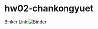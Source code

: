 # hw02-chankongyuet

Binker Link:[![Binder](https://mybinder.org/badge_logo.svg)](https://mybinder.org/v2/gh/UCB-stat-159-s23/hw02-chankongyuet.git/HEAD)

